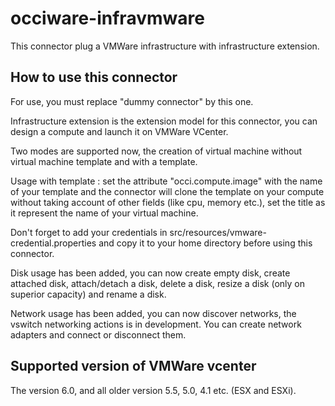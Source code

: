 # occiware-infravmware
This connector plug a VMWare infrastructure with infrastructure extension.

## How to use this connector 
For use, you must replace "dummy connector" by this one.

Infrastructure extension is the extension model for this connector, you can design a compute and launch it on VMWare VCenter.

Two modes are supported now, the creation of virtual machine without virtual machine template and with a template.

Usage with template : set the attribute "occi.compute.image" with the name of your template and the connector will clone the template on your compute without taking account of other fields (like cpu, memory etc.), set the title as it represent the name of your virtual machine.

Don't forget to add your credentials in src/resources/vmware-credential.properties and copy it to your home directory before using this connector.

Disk usage has been added, you can now create empty disk, create attached disk, attach/detach a disk, delete a disk, resize a disk (only on superior capacity) and rename a disk.

Network usage has been added, you can now discover networks, the vswitch networking actions is in development. You can create network adapters and connect or disconnect them.

## Supported version of VMWare vcenter
The version 6.0, and all older version 5.5, 5.0, 4.1 etc. (ESX and ESXi).
